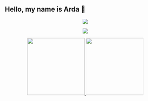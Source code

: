 ## Hello, my name is Arda 👋
<p align="center">
  <a href="https://github.com/DenverCoder1/readme-typing-svg"><img src="https://readme-typing-svg.herokuapp.com?lines=Java+Developer;PHP+Developer;Always%20learning%20new%20things&center=true&width=500&height=50"></a>
</p>
<p align="center">
<a href="https://github.com/febarut">
  <img src="https://lanyard.cnrad.dev/api/896392995744673823"/>
</a>
</p>
<p align="center">
<a href="https://github.com/Ardaiz0">
  
  <img height="180em" src="https://github-readme-stats-eight-theta.vercel.app/api?username=Ardaiz0&show_icons=true&theme=algolia&include_all_commits=true&count_private=true"/>
  <img height="180em" src="https://github-readme-stats-eight-theta.vercel.app/api/top-langs/?username=Ardaiz0&layout=compact&langs_count=8&theme=algolia&include_all_commits=true&count_private=true"/>
</a>
</p>
